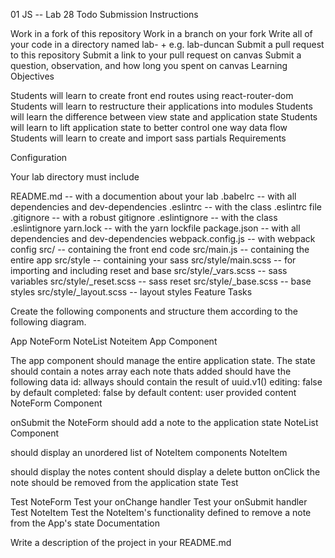 01 JS -- Lab 28 Todo
Submission Instructions

Work in a fork of this repository
Work in a branch on your fork
Write all of your code in a directory named lab- + <your name> e.g. lab-duncan
Submit a pull request to this repository
Submit a link to your pull request on canvas
Submit a question, observation, and how long you spent on canvas
Learning Objectives

Students will learn to create front end routes using react-router-dom
Students will learn to restructure their applications into modules
Students will learn the difference between view state and application state
Students will learn to lift application state to better control one way data flow
Students will learn to create and import sass partials
Requirements

Configuration

Your lab directory must include

README.md -- with a documention about your lab
.babelrc -- with all dependencies and dev-dependencies
.eslintrc -- with the class .eslintrc file
.gitignore -- with a robust gitignore
.eslintignore -- with the class .eslintignore
yarn.lock -- with the yarn lockfile
package.json -- with all dependencies and dev-dependencies
webpack.config.js -- with webpack config
src/ -- containing the front end code
src/main.js -- containing the entire app
src/style -- containing your sass
src/style/main.scss -- for importing and including reset and base
src/style/_vars.scss -- sass variables
src/style/_reset.scss -- sass reset
src/style/_base.scss -- base styles
src/style/_layout.scss -- layout styles
Feature Tasks

Create the following components and structure them according to the following diagram.

App
  NoteForm
  NoteList
    Noteitem
App Component

The app component should manage the entire application state.
The state should contain a notes array
each note thats added should have the following data
id: allways should contain the result of uuid.v1()
editing: false by default
completed: false by default
content: user provided content
NoteForm Component

onSubmit the NoteForm should add a note to the application state
NoteList Component

should display an unordered list of NoteItem components
NoteItem

should display the notes content
should display a delete button
onClick the note should be removed from the application state
Test

Test NoteForm
Test your onChange handler
Test your onSubmit handler
Test NoteItem
Test the NoteItem's functionality defined to remove a note from the App's state
Documentation

Write a description of the project in your README.md
